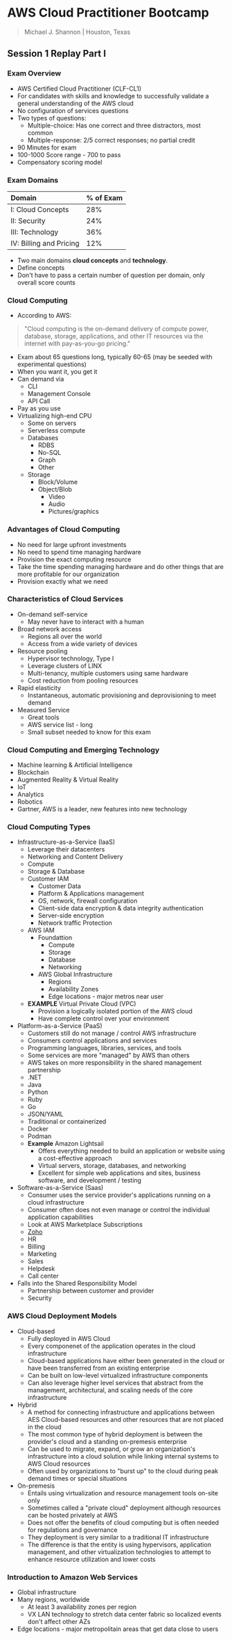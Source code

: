 # AWS Cloud Practitioner Bootcamp

> Michael J. Shannon | Houston, Texas

## Session 1 Replay Part I

### Exam Overview

- AWS Certified Cloud Practitioner (CLF-CL1)
- For candidates with skills and knowledge to successfully validate a general understanding of the AWS cloud
- No configuration of services questions
- Two types of questions:
  - Multiple-choice: Has one correct and three distractors, most common
  - Multiple-response: 2/5 correct responses; no partial credit
- 90 Minutes for exam
- 100-1000 Score range - 700 to pass
- Compensatory scoring model

### Exam Domains

| Domain                  | % of Exam |
| :---------------------- | :-------- |
| I: Cloud Concepts       | 28%       |
| II: Security            | 24%       |
| III: Technology         | 36%       |
| IV: Billing and Pricing | 12%       |

- Two main domains **cloud concepts** and **technology**.
- Define concepts
- Don't have to pass a certain number of question per domain, only overall score counts

### Cloud Computing

- According to AWS:

>"Cloud computing is the on-demand delivery of compute power, database, storage, applications, and other IT resources via the internet with pay-as-you-go pricing."

- Exam about 65 questions long, typically 60-65 (may be seeded with experimental questions)
- When you want it, you get it
- Can demand via
  - CLI
  - Management Console
  - API Call
- Pay as you use
- Virtualizing high-end CPU
  - Some on servers
  - Serverless compute
  - Databases
    - RDBS
    - No-SQL
    - Graph
    - Other
  - Storage
    - Block/Volume
    - Object/Blob
      - Video
      - Audio
      - Pictures/graphics

### Advantages of Cloud Computing

- No need for large upfront investments
- No need to spend time managing hardware
- Provision the exact computing resource
- Take the time spending managing hardware and do other things that are more profitable for our organization
- Provision exactly what we need

### Characteristics of Cloud Services

- On-demand self-service
  - May never have to interact with a human
- Broad network access
  - Regions all over the world
  - Access from a wide variety of devices
- Resource pooling
  - Hypervisor technology, Type I
  - Leverage clusters of LINX
  - Multi-tenancy, multiple customers using same hardware
  - Cost reduction from pooling resources
- Rapid elasticity
  - Instantaneous, automatic provisioning and deprovisioning to meet demand
- Measured Service
  - Great tools
  - AWS service list - long
  - Small subset needed to know for this exam

### Cloud Computing and Emerging Technology

- Machine learning & Artificial Intelligence
- Blockchain
- Augmented Reality & Virtual Reality
- IoT
- Analytics
- Robotics
- Gartner, AWS is a leader, new features into new technology

### Cloud Computing Types

- Infrastructure-as-a-Service (IaaS)
  - Leverage their datacenters
  - Networking and Content Delivery
  - Compute
  - Storage & Database
  - Customer IAM
    - Customer Data
    - Platform & Applications management
    - OS, network, firewall configuration
    - Client-side data encryption & data integrity authentication
    - Server-side encryption
    - Network traffic Protection
  - AWS IAM
    - Foundattion
      - Compute
      - Storage
      - Database
      - Networking
    - AWS Global Infrastructure
      - Regions
      - Availability Zones
      - Edge locations - major metros near user
  - **EXAMPLE** Virtual Private Cloud (VPC)
    - Provision a logically isolated portion of the AWS cloud
    - Have complete control over your environment
- Platform-as-a-Service (PaaS)
  - Customers still do not manage / control AWS infrastructure
  - Consumers control applications and services
  - Programming languages, libraries, services, and tools
  - Some services are more "managed" by AWS than others
  - AWS takes on more responsibility in the shared management partnership
  - .NET
  - Java
  - Python
  - Ruby
  - Go
  - JSON/YAML
  - Traditional or containerized
  - Docker
  - Podman
  - **Example** Amazon Lightsail
    - Offers everything needed to build an application or website using a cost-effective approach
    - Virtual servers, storage, databases, and networking
    - Excellent for simple web applications and sites, business software, and development / testing
- Software-as-a-Service (Saas)
  - Consumer uses the service provider's applications running on a cloud infrastructure
  - Consumer often does not even manage or control the individual application capabilities
  - Look at AWS Marketplace Subscriptions
  - [Zoho](www.zoho.com)
  - HR
  - Billing
  - Marketing
  - Sales
  - Helpdesk
  - Call center
- Falls into the Shared Responsibility Model
  - Partnership between customer and provider
  - Security

### AWS Cloud Deployment Models

- Cloud-based
  - Fully deployed in AWS Cloud
  - Every componenet of the application operates in the cloud infrastructure
  - Cloud-based applications have either been generated in the cloud or have been transferred from an existing enterprise
  - Can be built on low-level virtualized infrastructure components
  - Can also leverage higher level services that abstract from the management, architectural, and scaling needs of the core infrastructure
- Hybrid
  - A method for connecting infrastructure and applications between AES Cloud-based resources and other resources that are not placed in the cloud
  - The most common type of hybrid deployment is between the provider's cloud and a standing on-premesis enterprise
  - Can be used to migrate, expand, or grow an organization's infrastructure into a cloud solution while linking internal systems to AWS Cloud resources
  - Often used by organizations to "burst up" to the cloud during peak demand times or special situations
- On-premesis
  - Entails using virtualization and resource management tools on-site only
  - Sometimes called a "private cloud" deployment although resources can be hosted privately at AWS
  - Does not offer the benefits of cloud computing but is often needed for regulations and governance
  - They deployment is very similar to a traditional IT infrastructure
  - The difference is that the entity is using hypervisors, application management, and other virtualization technologies to attempt to enhance resource utilization and lower costs

### Introduction to Amazon Web Services

- Global infrastructure
- Many regions, worldwide
  - At least 3 availability zones per region
  - VX LAN technology to stretch data center fabric so localized events don't affect other AZs
- Edge locations - major metropolitain areas that get data close to users

